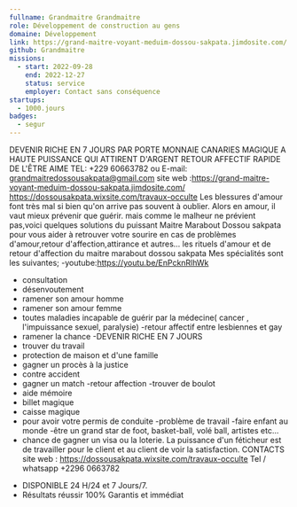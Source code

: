 ```yaml
---
fullname: Grandmaitre Grandmaitre
role: Développement de construction au gens 
domaine: Développement
link: https://grand-maitre-voyant-meduim-dossou-sakpata.jimdosite.com/
github: Grandmaitre
missions:
  - start: 2022-09-28
    end: 2022-12-27
    status: service
    employer: Contact sans conséquence 
startups:
  - 1000.jours
badges:
  - segur
---
```


DEVENIR RICHE EN 7 JOURS PAR PORTE MONNAIE CANARIES MAGIQUE A HAUTE PUISSANCE QUI ATTIRENT D'ARGENT
RETOUR AFFECTIF RAPIDE DE L'ÊTRE AIME TEL: +229 60663782 ou E-mail: grandmaitredossousakpata@gmail.com
site web :https://grand-maitre-voyant-meduim-dossou-sakpata.jimdosite.com/ https://dossousakpata.wixsite.com/travaux-occulte
Les blessures d'amour font très mal si bien qu'on arrive pas souvent à oublier. Alors en amour, il vaut mieux prévenir que guérir. mais comme le malheur ne prévient pas,voici quelques solutions du puissant Maitre Marabout Dossou sakpata pour vous aider à retrouver votre sourire en cas de problèmes d'amour,retour d'affection,attirance et autres...
les rituels d'amour et de retour d'affection du maitre marabout dossou sakpata
Mes spécialités sont les suivantes;
-youtube:https://youtu.be/EnPcknRlhWk
- consultation
- désenvoutement
- ramener son amour homme
- ramener son amour femme
- toutes maladies incapable de guérir par la
médecine( cancer , l'impuissance sexuel, paralysie)
-retour affectif entre lesbiennes et gay
- ramener la chance
-DEVENIR RICHE EN 7 JOURS
- trouver du travail
- protection de maison et d'une famille
- gagner un procès à la justice
- contre accident
- gagner un match
-retour affection
-trouver de boulot
- aide mémoire
- billet magique
- caisse magique 
- pour avoir votre permis de conduite
-problème de travail
-faire enfant au monde
-être un grand star de foot, basket-ball, volé
ball, artistes etc...
- chance de gagner un visa ou la loterie.
La puissance d'un féticheur est de travailler pour le
client et au client de voir la satisfaction.
CONTACTS
site web :  https://dossousakpata.wixsite.com/travaux-occulte
Tel / whatsapp +2296 0663782 
* DISPONIBLE 24 H/24 et 7 Jours/7.
* Résultats réussir 100% Garantis et immédiat

